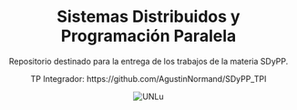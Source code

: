 <h1 align="center">Sistemas Distribuidos y Programación Paralela</h1>

<p align="center">
Repositorio destinado para la entrega de los trabajos de la materia SDyPP.
</p>

<p align="center">TP Integrador: https://github.com/AgustinNormand/SDyPP_TPI</p>




<p align="center">
<img src="https://www.universidades.com.ar/logos/original/logo-universidad-nacional-de-lujan.png" alt="UNLu">
</p>
